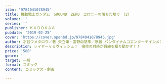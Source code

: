 ```yaml
---
isbn: '9784041078945'
title: 機動戦士ガンダム　GROUND　ZERO　コロニーの落ちた地で　（2）
volume: ''
series: ''
publisher: ＫＡＤＯＫＡＡ
pubdate: '2019-02-25'
cover: 'https://cover.openbd.jp/9784041078945.jpg'
author: 才谷ウメタロウ／著 矢立肇・富野由悠季／原著 バンダイナムコエンターテインメント／著 ほか
description: レイヤーｖｓヴィッシュ！　宿命の対峙が戦線を揺り動かす！！
price: '580'
genre: ''
target: 一般
format: コミック
content: コミックス・劇画

---
```


